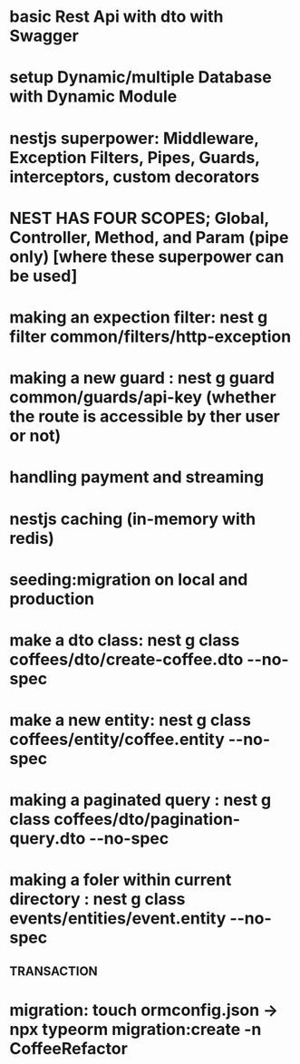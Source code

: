 # basic Rest Api with dto with Swagger

# setup Dynamic/multiple Database with Dynamic Module

# nestjs superpower: Middleware, Exception Filters, Pipes, Guards, interceptors, custom decorators

# NEST HAS FOUR SCOPES; Global, Controller, Method, and Param (pipe only) [where these superpower can be used]

# making an expection filter: nest g filter common/filters/http-exception

# making a new guard : nest g guard common/guards/api-key (whether the route is accessible by ther user or not)

# handling payment and streaming

# nestjs caching (in-memory with redis)

# seeding:migration on local and production

# make a dto class: nest g class coffees/dto/create-coffee.dto --no-spec

# make a new entity: nest g class coffees/entity/coffee.entity --no-spec

# making a paginated query : nest g class coffees/dto/pagination-query.dto --no-spec

# making a foler within current directory : nest g class events/entities/event.entity --no-spec

## TRANSACTION

# migration: touch ormconfig.json -> npx typeorm migration:create -n CoffeeRefactor
